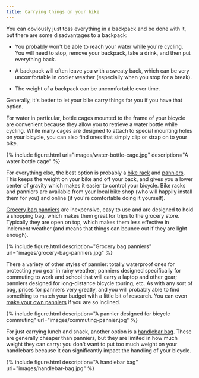 ```yaml
---
title: Carrying things on your bike
---
```


You can obviously just toss everything in a backpack and be done with
it, but there are some disadvantages to a backpack:

- You probably won't be able to reach your water while you're cycling.
  You will need to stop, remove your backpack, take a drink, and then
  put everything back.

- A backpack will often leave you with a sweaty back, which can be
  very uncomfortable in cooler weather (especially when you stop for a
  break).

- The weight of a backpack can be uncomfortable over time.

Generally, it's better to let your bike carry things for you if you
have that option.

For water in particular, bottle cages mounted to the frame of your
bicycle are convenient because they allow you to retrieve a water
bottle while cycling. While many cages are designed to attach to
special mounting holes on your bicycle, you can also find ones that
simply clip or strap on to your bike.

{% include figure.html url="images/water-bottle-cage.jpg" description="A water bottle cage" %}

For everything else, the best option is probably a [bike rack][] and
[panniers][]. This keeps the weight on your bike and off your back,
and gives you a lower center of gravity which makes it easier to
control your bicycle. Bike racks and panniers are available from your
local bike shop (who will happily install them for you) and online (if
you're comfortable doing it yourself).

[make your own panniers]: https://www.rei.com/blog/cycle/diy-make-your-own-bucket-bike-panniers

[Grocery bag panniers][] are inexpensive, easy to use and are designed
to hold a shopping bag, which makes them great for trips to the
grocery store. Typically they are open on top, which makes them less
effective in inclement weather (and means that things can bounce out
if they are light enough).

{% include figure.html description="Grocery bag panniers" url="images/grocery-bag-panniers.jpg" %}

There a variety of other styles of pannier: totally waterproof ones
for protecting you gear in rainy weather; panniers designed
specifically for commuting to work and school that will carry a laptop
and other gear; panniers designed for long-distance bicycle touring,
etc. As with any sort of bag, prices for panniers very greatly, and
you will probably able to find something to match your budget with a
little bit of research.  You can even [make your own panniers][] if
you are so inclined.

{% include figure.html description="A pannier designed for bicycle commuting" url="images/commuting-pannier.jpg" %}

For just carrying lunch and snack, another option is a [handlebar
bag][]. These are generally cheaper than panniers, but they are
limited in how much weight they can carry: you don't want to put too
much weight on your handlebars because it can significantly impact the
handling of your bicycle.

{% include figure.html description="A handlebar bag" url="images/handlebar-bag.jpg" %}

[bike rack]: https://www.amazon.com/dp/B000FIE3WI/ref=cm_sw_em_r_mt_dp_7N93RSKDE8DETDJDJ217?_encoding=UTF8&psc=1
[grocery bag panniers]: https://banjobrothers.com/products/grocery-pannier-folding
[panniers]: https://en.wikipedia.org/wiki/Pannier
[handlebar bag]: https://www.rei.com/c/handlebar-bags
